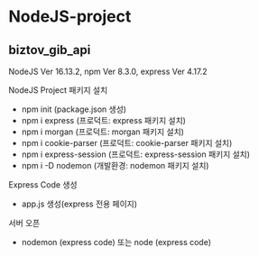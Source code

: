 # NodeJS-project

biztov_gib_api
------------------
NodeJS Ver 16.13.2, 
npm Ver 8.3.0, 
express Ver 4.17.2

NodeJS Project 패키지 설치

* npm init (package.json 생성)
* npm i express (프로덕트: express 패키지 설치)
* npm i morgan (프로덕트: morgan 패키지 설치)
* npm i cookie-parser (프로덕트: cookie-parser 패키지 설치)
* npm i express-session (프로덕트: express-session 패키지 설치)
* npm i -D nodemon (개발환경: nodemon 패키지 설치)

 Express Code 생성
 
* app.js 생성(express 전용 페이지)

 서버 오픈
* nodemon (express code) 또는 node (express code)

